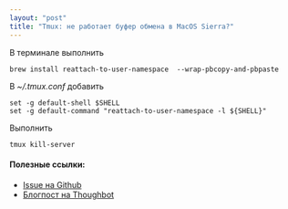 ```yaml
---
layout: "post"
title: "Tmux: не работает буфер обмена в MacOS Sierra?"
---
```


В терминале выполнить

```
brew install reattach-to-user-namespace  --wrap-pbcopy-and-pbpaste
```

В *~/.tmux.conf* добавить

```
set -g default-shell $SHELL 
set -g default-command "reattach-to-user-namespace -l ${SHELL}"
```

Выполнить

```
tmux kill-server
```

#### Полезные ссылки:

- [Issue на Github](https://github.com/tmux/tmux/issues/543)
- [Блогпост на Thoughbot](https://robots.thoughtbot.com/tmux-copy-paste-on-os-x-a-better-future)